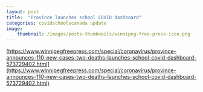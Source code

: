 ```yaml
---
layout: post
title:  "Province launches school COVID dashboard"
categories: covidschoolscanada update
image:
    thumbnail: /images/posts-thumbnails/winnipeg-free-press-icon.png
---
```


[https://www.winnipegfreepress.com/special/coronavirus/province-announces-110-new-cases-two-deaths-launches-school-covid-dashboard-573729402.html](https://www.winnipegfreepress.com/special/coronavirus/province-announces-110-new-cases-two-deaths-launches-school-covid-dashboard-573729402.html)